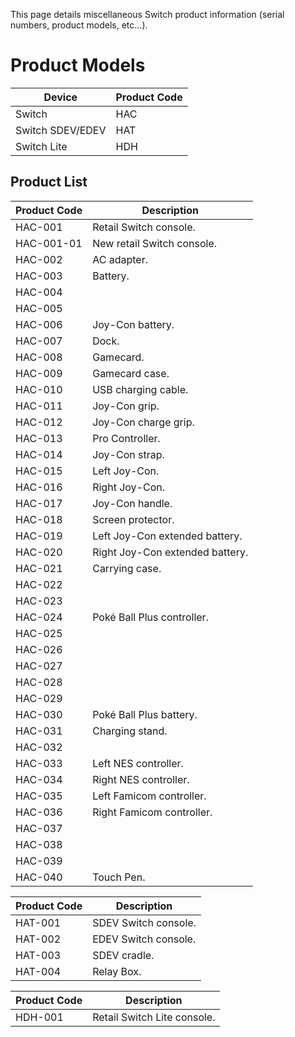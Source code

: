 This page details miscellaneous Switch product information (serial
numbers, product models, etc...).

# Product Models

| Device           | Product Code |
| ---------------- | ------------ |
| Switch           | HAC          |
| Switch SDEV/EDEV | HAT          |
| Switch Lite      | HDH          |

## Product List

| Product Code | Description                     |
| ------------ | ------------------------------- |
| HAC-001      | Retail Switch console.          |
| HAC-001-01   | New retail Switch console.      |
| HAC-002      | AC adapter.                     |
| HAC-003      | Battery.                        |
| HAC-004      |                                 |
| HAC-005      |                                 |
| HAC-006      | Joy-Con battery.                |
| HAC-007      | Dock.                           |
| HAC-008      | Gamecard.                       |
| HAC-009      | Gamecard case.                  |
| HAC-010      | USB charging cable.             |
| HAC-011      | Joy-Con grip.                   |
| HAC-012      | Joy-Con charge grip.            |
| HAC-013      | Pro Controller.                 |
| HAC-014      | Joy-Con strap.                  |
| HAC-015      | Left Joy-Con.                   |
| HAC-016      | Right Joy-Con.                  |
| HAC-017      | Joy-Con handle.                 |
| HAC-018      | Screen protector.               |
| HAC-019      | Left Joy-Con extended battery.  |
| HAC-020      | Right Joy-Con extended battery. |
| HAC-021      | Carrying case.                  |
| HAC-022      |                                 |
| HAC-023      |                                 |
| HAC-024      | Poké Ball Plus controller.      |
| HAC-025      |                                 |
| HAC-026      |                                 |
| HAC-027      |                                 |
| HAC-028      |                                 |
| HAC-029      |                                 |
| HAC-030      | Poké Ball Plus battery.         |
| HAC-031      | Charging stand.                 |
| HAC-032      |                                 |
| HAC-033      | Left NES controller.            |
| HAC-034      | Right NES controller.           |
| HAC-035      | Left Famicom controller.        |
| HAC-036      | Right Famicom controller.       |
| HAC-037      |                                 |
| HAC-038      |                                 |
| HAC-039      |                                 |
| HAC-040      | Touch Pen.                      |

| Product Code | Description          |
| ------------ | -------------------- |
| HAT-001      | SDEV Switch console. |
| HAT-002      | EDEV Switch console. |
| HAT-003      | SDEV cradle.         |
| HAT-004      | Relay Box.           |

| Product Code | Description                 |
| ------------ | --------------------------- |
| HDH-001      | Retail Switch Lite console. |

